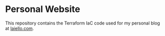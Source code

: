 # Personal Website
This repository contains the Terraform IaC code used for my personal blog at [laiello.com](https://laiello.com/).
